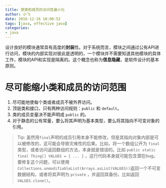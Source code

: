 ```yaml
---
title: 使类和成员的访问性最小化
author: 小飞
date: 2016-12-16 10:00:52
tags: [java, effective java]
categories:
- java
---
```

设计良好的模块通常具有高度的**封装**性。对于系统而言，模块之间通过公有API进行访问，模块的内部实现对彼此是透明的，一个模块并不需要知道其他模块的具体工作，模块的API和实现是隔离的。这个概念也称为**信息隐藏**，是软件设计的基本原则。
<!-- more -->
# 尽可能缩小类和成员的访问范围

1. 尽可能地使每个类或者成员不被外界访问。
2. 顶层类和接口，只有两种访问规则：`public` 和 `default`。
3. 类的成员变量决不能声明成 `public` 的。
4. 对于静态的公有常量，要么将其声明为基本类型，要么将其指向不可变对象的引用。
>Tip: 虽然用`final`声明的成员引用本身不能修改，但是其指向对象内部是可以被修改的，这可能会导致灾难性的后果。比如，将一个数组公开为 `final` 类型，或者访问返回数组的方法，本身就是错误的。比如 `public static final Thing[] VALUES = { ... }` ，这行代码本身就可能包含潜在bug。要修复这个问题，可以使用 `Collections.unmodifiableList(Arrays.asList(VALUES))`返回一个不可变数据结构，或者将其声明为 `private` ，并返回其备份。比如返回 `VALUES.clone()`。 
